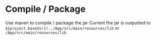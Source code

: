 # Compile / Package
Use maven to compile / package the jar
Current the jar is outputted to `${project.basedir}/../App/src/main/resources/lib` or `/App/src/main/resources/lib`